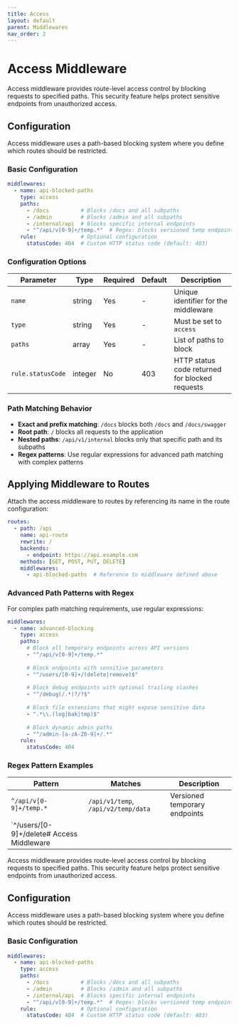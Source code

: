 ```yaml
---
title: Access
layout: default
parent: Middlewares
nav_order: 2
---
```



# Access Middleware

Access middleware provides route-level access control by blocking requests to specified paths. This security feature helps protect sensitive endpoints from unauthorized access.

## Configuration

Access middleware uses a path-based blocking system where you define which routes should be restricted.

### Basic Configuration

```yaml
middlewares:
  - name: api-blocked-paths
    type: access
    paths:
      - /docs          # Blocks /docs and all subpaths
      - /admin         # Blocks /admin and all subpaths
      - /internal/api  # Blocks specific internal endpoints
      - "^/api/v[0-9]+/temp.*"  # Regex: blocks versioned temp endpoints
    rule:              # Optional configuration
      statusCode: 404  # Custom HTTP status code (default: 403)
```

### Configuration Options

| Parameter         | Type    | Required | Default | Description                                    |
|-------------------|---------|----------|---------|------------------------------------------------|
| `name`            | string  | Yes      | -       | Unique identifier for the middleware           |
| `type`            | string  | Yes      | -       | Must be set to `access`                        |
| `paths`           | array   | Yes      | -       | List of paths to block                         |
| `rule.statusCode` | integer | No       | 403     | HTTP status code returned for blocked requests |

### Path Matching Behavior

- **Exact and prefix matching**: `/docs` blocks both `/docs` and `/docs/swagger`
- **Root path**: `/` blocks all requests to the application
- **Nested paths**: `/api/v1/internal` blocks only that specific path and its subpaths
- **Regex patterns**: Use regular expressions for advanced path matching with complex patterns

## Applying Middleware to Routes

Attach the access middleware to routes by referencing its name in the route configuration:

```yaml
routes:
  - path: /api
    name: api-route
    rewrite: /
    backends:
      - endpoint: https://api.example.com
    methods: [GET, POST, PUT, DELETE]
    middlewares:
      - api-blocked-paths  # Reference to middleware defined above
```

### Advanced Path Patterns with Regex

For complex path matching requirements, use regular expressions:

```yaml
middlewares:
  - name: advanced-blocking
    type: access
    paths:
      # Block all temporary endpoints across API versions
      - "^/api/v[0-9]+/temp.*"
      
      # Block endpoints with sensitive parameters
      - "^/users/[0-9]+/(delete|remove)$"
      
      # Block debug endpoints with optional trailing slashes
      - "^/debug(/.*)?/?$"
      
      # Block file extensions that might expose sensitive data
      - ".*\\.(log|bak|tmp)$"
      
      # Block dynamic admin paths
      - "^/admin-[a-zA-Z0-9]+/.*"
    rule:
      statusCode: 404
```

### Regex Pattern Examples

| Pattern                                   | Matches                             | Description                   |
|-------------------------------------------|-------------------------------------|-------------------------------|
| `^/api/v[0-9]+/temp.*`                    | `/api/v1/temp`, `/api/v2/temp/data` | Versioned temporary endpoints |
| `^/users/[0-9]+/delete# Access Middleware |                                     |                               |

Access middleware provides route-level access control by blocking requests to specified paths. This security feature helps protect sensitive endpoints from unauthorized access.

## Configuration

Access middleware uses a path-based blocking system where you define which routes should be restricted.

### Basic Configuration

```yaml
middlewares:
  - name: api-blocked-paths
    type: access
    paths:
      - /docs          # Blocks /docs and all subpaths
      - /admin         # Blocks /admin and all subpaths
      - /internal/api  # Blocks specific internal endpoints
      - "^/api/v[0-9]+/temp.*"  # Regex: blocks versioned temp endpoints
    rule:              # Optional configuration
      statusCode: 404  # Custom HTTP status code (default: 403)
```

